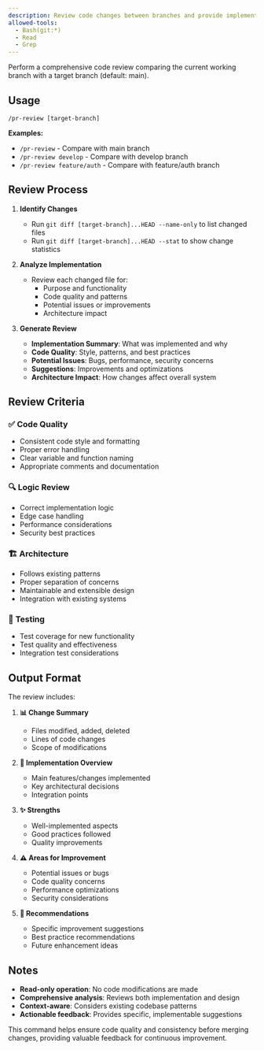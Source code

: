 ```yaml
---
description: Review code changes between branches and provide implementation summary and code review
allowed-tools: 
  - Bash(git:*)
  - Read
  - Grep
---
```


Perform a comprehensive code review comparing the current working branch with a target branch (default: main).

## Usage

```
/pr-review [target-branch]
```

**Examples:**
- `/pr-review` - Compare with main branch
- `/pr-review develop` - Compare with develop branch
- `/pr-review feature/auth` - Compare with feature/auth branch

## Review Process

1. **Identify Changes**
   - Run `git diff [target-branch]...HEAD --name-only` to list changed files
   - Run `git diff [target-branch]...HEAD --stat` to show change statistics

2. **Analyze Implementation**
   - Review each changed file for:
     - Purpose and functionality
     - Code quality and patterns
     - Potential issues or improvements
     - Architecture impact

3. **Generate Review**
   - **Implementation Summary**: What was implemented and why
   - **Code Quality**: Style, patterns, and best practices
   - **Potential Issues**: Bugs, performance, security concerns
   - **Suggestions**: Improvements and optimizations
   - **Architecture Impact**: How changes affect overall system

## Review Criteria

### ✅ **Code Quality**
- Consistent code style and formatting
- Proper error handling
- Clear variable and function naming
- Appropriate comments and documentation

### 🔍 **Logic Review**
- Correct implementation logic
- Edge case handling
- Performance considerations
- Security best practices

### 🏗️ **Architecture**
- Follows existing patterns
- Proper separation of concerns
- Maintainable and extensible design
- Integration with existing systems

### 🧪 **Testing**
- Test coverage for new functionality
- Test quality and effectiveness
- Integration test considerations

## Output Format

The review includes:

1. **📊 Change Summary**
   - Files modified, added, deleted
   - Lines of code changes
   - Scope of modifications

2. **🎯 Implementation Overview**
   - Main features/changes implemented
   - Key architectural decisions
   - Integration points

3. **✨ Strengths**
   - Well-implemented aspects
   - Good practices followed
   - Quality improvements

4. **⚠️ Areas for Improvement**
   - Potential issues or bugs
   - Code quality concerns
   - Performance optimizations
   - Security considerations

5. **🚀 Recommendations**
   - Specific improvement suggestions
   - Best practice recommendations
   - Future enhancement ideas

## Notes

- **Read-only operation**: No code modifications are made
- **Comprehensive analysis**: Reviews both implementation and design
- **Context-aware**: Considers existing codebase patterns
- **Actionable feedback**: Provides specific, implementable suggestions

This command helps ensure code quality and consistency before merging changes, providing valuable feedback for continuous improvement.